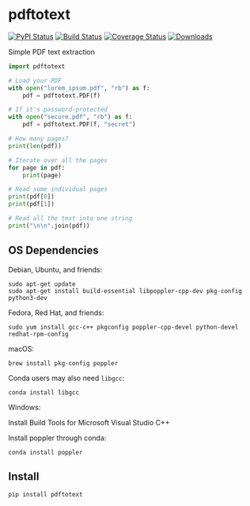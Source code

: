 # pdftotext

[![PyPI Status](https://img.shields.io/pypi/v/pdftotext.svg)](https://pypi.python.org/pypi/pdftotext)
[![Build Status](https://travis-ci.org/jalan/pdftotext.svg?branch=master)](https://travis-ci.org/jalan/pdftotext)
[![Coverage Status](https://coveralls.io/repos/github/jalan/pdftotext/badge.svg?branch=master)](https://coveralls.io/github/jalan/pdftotext?branch=master)
[![Downloads](https://img.shields.io/pypi/dm/pdftotext.svg)](https://pypistats.org/packages/pdftotext)

Simple PDF text extraction

```python
import pdftotext

# Load your PDF
with open("lorem_ipsum.pdf", "rb") as f:
    pdf = pdftotext.PDF(f)

# If it's password-protected
with open("secure.pdf", "rb") as f:
    pdf = pdftotext.PDF(f, "secret")

# How many pages?
print(len(pdf))

# Iterate over all the pages
for page in pdf:
    print(page)

# Read some individual pages
print(pdf[0])
print(pdf[1])

# Read all the text into one string
print("\n\n".join(pdf))
```


## OS Dependencies

Debian, Ubuntu, and friends:

```
sudo apt-get update
sudo apt-get install build-essential libpoppler-cpp-dev pkg-config python3-dev
```

Fedora, Red Hat, and friends:

```
sudo yum install gcc-c++ pkgconfig poppler-cpp-devel python-devel redhat-rpm-config
```

macOS:

```
brew install pkg-config poppler
```

Conda users may also need `libgcc`:

```
conda install libgcc
```

Windows:

Install Build Tools for Microsoft Visual Studio C++

Install poppler through conda:
```
conda install poppler
```


## Install

```
pip install pdftotext
```

